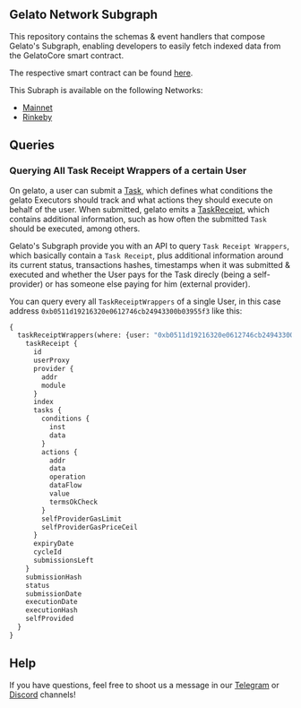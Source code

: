 ## Gelato Network Subgraph

This repository contains the schemas & event handlers that compose Gelato's Subgraph, enabling developers to easily fetch indexed data from the GelatoCore smart contract.

The respective smart contract can be found [here](https://github.com/gelatodigital/gelato-network/blob/master/contracts/gelato_core/GelatoCore.sol).

This Subraph is available on the following Networks:
- [Mainnet](https://thegraph.com/explorer/subgraph/gelatodigital/gelato-network)
- [Rinkeby](https://thegraph.com/explorer/subgraph/gelatodigital/gelato-network-rinkeby)

## Queries

### Querying All Task Receipt Wrappers of a certain User

On gelato, a user can submit a [Task](https://github.com/gelatodigital/gelato-network/blob/257f534cf0de7652928d082b09fd32d4db12c969/contracts/gelato_core/interfaces/IGelatoCore.sol#L31-L36), which defines what conditions the gelato Executors should track and what actions they should execute on behalf of the user. When submitted, gelato emits a [TaskReceipt](https://github.com/gelatodigital/gelato-network/blob/257f534cf0de7652928d082b09fd32d4db12c969/contracts/gelato_core/interfaces/IGelatoCore.sol#L38-L47), which contains additional information, such as how often the submitted `Task` should be executed, among others.

Gelato's Subgraph provide you with an API to query `Task Receipt Wrappers`, which basically contain a `Task Receipt`, plus additional information around its current status, transactions hashes, timestamps when it was submitted & executed and whether the User pays for the Task direcly (being a self-provider) or has someone else paying for him (external provider).

You can query every all `TaskReceiptWrappers` of a single User, in this case address `0xb0511d19216320e0612746cb24943300b03955f3` like this:

```graphql
{
  taskReceiptWrappers(where: {user: "0xb0511d19216320e0612746cb24943300b03955f3"}) {
    taskReceipt {
      id
      userProxy
      provider {
        addr
        module
      }
      index
      tasks {
        conditions {
          inst
          data
        }
        actions {
          addr
          data
          operation
          dataFlow
          value
          termsOkCheck
        }
        selfProviderGasLimit
        selfProviderGasPriceCeil
      }
      expiryDate
      cycleId
      submissionsLeft
    }
    submissionHash
    status
    submissionDate
    executionDate
    executionHash
    selfProvided
  }
}
```

## Help

If you have questions, feel free to shoot us a message in our [Telegram](https://t.me/joinchat/HbZmeE1JoKF92g_idVz6nA) or [Discord](https://discord.gg/Avmrfg7) channels!
